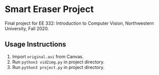 # Smart Eraser Project
Final project for EE 332: Introduction to Computer Vision, Northwestern University, Fall 2020.

## Usage Instructions

1. Import `original.avi` from Canvas.
2. Run `python3 vid2img.py` in project directory.
3. Run `python3 project.py` in project directory.
